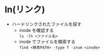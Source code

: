# ln(リンク)

* ハードリンクされたファイルを探す  
  * inode を確認する  
  `ls -lh <ファイル名>`  
  * inode でファイルを検索する  
  `find <検索PATH> -type f -inum <inode>`
